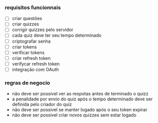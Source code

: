 


### requisitos funcionnais
- [ ] criar questões
- [ ] criar quizzes 
- [ ] corrigir quizzes pelo servidor
- [ ] cada quiz deve ter seu tempo determinado
- [ ] criptografar senha
- [ ] criar tokens
- [ ] verificar tokens
- [ ] criar refresh token
- [ ] verifycar refresh token
- [ ] integração com OAuth

### regras de negocio

- não deve ser possivel ver as respotas antes de terminado o quizz
- a penalidade por envio do quiz após o tempo determinado deve ser definida pelo criador do quiz
- não deve ser possivel se manter logado após o seu token expirar
- não deve ser possivel criar novos quizzes sem estar logado